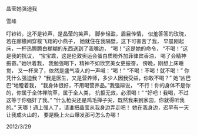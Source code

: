 晶莹她强迫我

雪峰


叮铃铃，这不是铃声，是晶莹的笑声，
脚步轻盈，眉目传情，
似羞答答的玫瑰，若在廊檐间穿梭飞翔的小燕子，
她就住在我隔壁，这下可害苦了我，
早晨刚起床，一杯热腾腾白糊糊的东西送到了我嘴边，
“喝！”这是她的命令，
“不喝！”这是我的抗议，
“宝宝乖，这是伦敦奥运会蛋白质粉外加菲律宾香油，
喝了会精神振奋。”她哄着我，
我勉强喝下，精神不如欣赏美女更振奋，
傍晚，刚想上床睡觉，
又一杯来了，依然是盛气凌人的一声喊：“喝！”
“不喝！不喝！就不喝！”
你凭什么强迫我？
“我是医生，又是营养师，多少人因我受益，你敢不喝？”
她“凶巴巴”地瞪着我，
“我身体很好，不用喝营养品。”我强辩说，
“不行！你的身体不是你的，你属于全体禅院草，属于全人类，
抗拒无效，必须喝！”
“好吧！我喝，不过这等于你强奸了我。”
“什么枪尖还是鸡毛掸子尖，既然我来到家园，你就得听我的。”
天哪！遇上强人了，请谁把晶莹从我身边弄走吧！
她在我身边，迟早有一天让我成火山的，
要是晚上火山爆发那可怎么办哪！

2012/3/29



